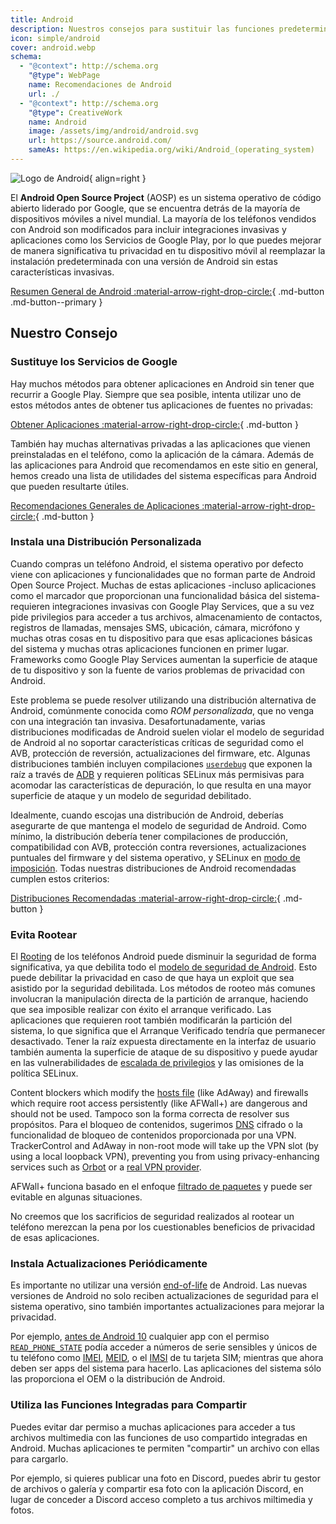 ```yaml
---
title: Android
description: Nuestros consejos para sustituir las funciones predeterminadas de Android que invaden la privacidad por alternativas privadas y seguras.
icon: simple/android
cover: android.webp
schema:
  - "@context": http://schema.org
    "@type": WebPage
    name: Recomendaciones de Android
    url: ./
  - "@context": http://schema.org
    "@type": CreativeWork
    name: Android
    image: /assets/img/android/android.svg
    url: https://source.android.com/
    sameAs: https://en.wikipedia.org/wiki/Android_(operating_system)
---
```


![Logo de Android](../assets/img/android/android.svg){ align=right }

El **Android Open Source Project** (AOSP) es un sistema operativo de código abierto liderado por Google, que se encuentra detrás de la mayoría de dispositivos móviles a nivel mundial. La mayoría de los teléfonos vendidos con Android son modificados para incluir integraciones invasivas y aplicaciones como los Servicios de Google Play, por lo que puedes mejorar de manera significativa tu privacidad en tu dispositivo móvil al reemplazar la instalación predeterminada con una versión de Android sin estas características invasivas.

[Resumen General de Android :material-arrow-right-drop-circle:](../os/android-overview.md){ .md-button .md-button--primary }

## Nuestro Consejo

### Sustituye los Servicios de Google

Hay muchos métodos para obtener aplicaciones en Android sin tener que recurrir a Google Play. Siempre que sea posible, intenta utilizar uno de estos métodos antes de obtener tus aplicaciones de fuentes no privadas:

[Obtener Aplicaciones :material-arrow-right-drop-circle:](obtaining-apps.md){ .md-button }

También hay muchas alternativas privadas a las aplicaciones que vienen preinstaladas en el teléfono, como la aplicación de la cámara. Además de las aplicaciones para Android que recomendamos en este sitio en general, hemos creado una lista de utilidades del sistema específicas para Android que pueden resultarte útiles.

[Recomendaciones Generales de Aplicaciones :material-arrow-right-drop-circle:](general-apps.md){ .md-button }

### Instala una Distribución Personalizada

Cuando compras un teléfono Android, el sistema operativo por defecto viene con aplicaciones y funcionalidades que no forman parte de Android Open Source Project. Muchas de estas aplicaciones -incluso aplicaciones como el marcador que proporcionan una funcionalidad básica del sistema- requieren integraciones invasivas con Google Play Services, que a su vez pide privilegios para acceder a tus archivos, almacenamiento de contactos, registros de llamadas, mensajes SMS, ubicación, cámara, micrófono y muchas otras cosas en tu dispositivo para que esas aplicaciones básicas del sistema y muchas otras aplicaciones funcionen en primer lugar. Frameworks como Google Play Services aumentan la superficie de ataque de tu dispositivo y son la fuente de varios problemas de privacidad con Android.

Este problema se puede resolver utilizando una distribución alternativa de Android, comúnmente conocida como _ROM personalizada_, que no venga con una integración tan invasiva. Desafortunadamente, varias distribuciones modificadas de Android suelen violar el modelo de seguridad de Android al no soportar características críticas de seguridad como el AVB, protección de reversión, actualizaciones del firmware, etc. Algunas distribuciones también incluyen compilaciones [`userdebug`](https://source.android.com/setup/build/building#choose-a-target) que exponen la raíz a través de [ADB](https://developer.android.com/studio/command-line/adb) y requieren políticas SELinux más permisivas para acomodar las características de depuración, lo que resulta en una mayor superficie de ataque y un modelo de seguridad debilitado.

Idealmente, cuando escojas una distribución de Android, deberías asegurarte de que mantenga el modelo de seguridad de Android. Como mínimo, la distribución debería tener compilaciones de producción, compatibilidad con AVB, protección contra reversiones, actualizaciones puntuales del firmware y del sistema operativo, y SELinux en [modo de imposición](https://source.android.com/security/selinux/concepts#enforcement_levels). Todas nuestras distribuciones de Android recomendadas cumplen estos criterios:

[Distribuciones Recomendadas :material-arrow-right-drop-circle:](distributions.md){ .md-button }

### Evita Rootear

El [Rooting](https://es.wikipedia.org/wiki/Root_\(Android\)) de los teléfonos Android puede disminuir la seguridad de forma significativa, ya que debilita todo el [modelo de seguridad de Android](https://es.wikipedia.org/wiki/Android#Seguridad,_privacidad_y_vigilancia). Esto puede debilitar la privacidad en caso de que haya un exploit que sea asistido por la seguridad debilitada. Los métodos de rooteo más comunes involucran la manipulación directa de la partición de arranque, haciendo que sea imposible realizar con éxito el arranque verificado. Las aplicaciones que requieren root también modificarán la partición del sistema, lo que significa que el Arranque Verificado tendría que permanecer desactivado. Tener la raíz expuesta directamente en la interfaz de usuario también aumenta la superficie de ataque de su dispositivo y puede ayudar en las vulnerabilidades de [escalada de privilegios](https://es.wikipedia.org/wiki/Escalada_de_privilegios) y las omisiones de la política SELinux.

Content blockers which modify the [hosts file](https://en.wikipedia.org/wiki/Hosts_\(file\)) (like AdAway) and firewalls which require root access persistently (like AFWall+) are dangerous and should not be used. Tampoco son la forma correcta de resolver sus propósitos. Para el bloqueo de contenidos, sugerimos [DNS](../dns.md) cifrado o la funcionalidad de bloqueo de contenidos proporcionada por una VPN. TrackerControl and AdAway in non-root mode will take up the VPN slot (by using a local loopback VPN), preventing you from using privacy-enhancing services such as [Orbot](../alternative-networks.md#orbot) or a [real VPN provider](../vpn.md).

AFWall+ funciona basado en el enfoque [filtrado de paquetes](https://es.wikipedia.org/wiki/Cortafuegos_\(inform%C3%A1tica\)#Cortafuegos_de_capa_de_red_o_de_filtrado_de_paquetes) y puede ser evitable en algunas situaciones.

No creemos que los sacrificios de seguridad realizados al rootear un teléfono merezcan la pena por los cuestionables beneficios de privacidad de esas aplicaciones.

### Instala Actualizaciones Periódicamente

Es importante no utilizar una versión [end-of-life](https://endoflife.date/android) de Android. Las nuevas versiones de Android no solo reciben actualizaciones de seguridad para el sistema operativo, sino también importantes actualizaciones para mejorar la privacidad.

Por ejemplo, [antes de Android 10](https://developer.android.com/about/versions/10/privacy/changes) cualquier app con el permiso [`READ_PHONE_STATE`](https://developer.android.com/reference/android/Manifest.permission#READ_PHONE_STATE) podía acceder a números de serie sensibles y únicos de tu teléfono como [IMEI](https://es.wikipedia.org/wiki/IMEI), [MEID](https://en.wikipedia.org/wiki/Mobile_equipment_identifier), o el [IMSI](https://es.wikipedia.org/wiki/IMSI) de tu tarjeta SIM; mientras que ahora deben ser apps del sistema para hacerlo. Las aplicaciones del sistema sólo las proporciona el OEM o la distribución de Android.

### Utiliza las Funciones Integradas para Compartir

Puedes evitar dar permiso a muchas aplicaciones para acceder a tus archivos multimedia con las funciones de uso compartido integradas en Android. Muchas aplicaciones te permiten "compartir" un archivo con ellas para cargarlo.

Por ejemplo, si quieres publicar una foto en Discord, puedes abrir tu gestor de archivos o galería y compartir esa foto con la aplicación Discord, en lugar de conceder a Discord acceso completo a tus archivos miltimedia y fotos.
